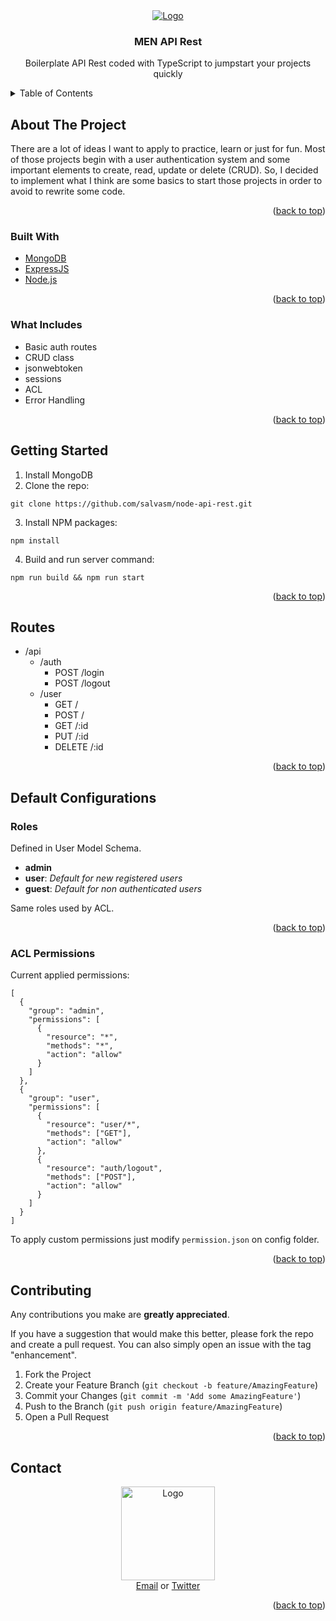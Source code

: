 <div align="center">
    <a href="https://github.com/salvasm/men-api-rest">
        <img src="https://www.salvasm.dev/images/projects/node_api_s.png" alt="Logo">
    </a>
    <h3 align="center">MEN API Rest</h3>
    <p align="center">
        Boilerplate API Rest coded with TypeScript to jumpstart your projects quickly
    </p>
</div>

<!-- TABLE OF CONTENT -->
<details>
  <summary>Table of Contents</summary>
  <ol>
    <li>
        <a href="#about-the-project">About The Project</a>
        <ul>
            <li><a href="#built-with">Built With</a></li>
            <li><a href="#what-includes">What Includes</a></li>
        </ul>
    </li>
    <li><a href="#getting-started">Getting Started</a></li>
    <li>
        <a href="#default-configurations">Default configurations</a>
        <ul>
            <li><a href="#routes">Routes</a></li>
            <li><a href="#acl-permissions">ACL Permissions</a></li>
        </ul>
    </li>
    <li><a href="#contributing">Contributing</a></li>
    <li><a href="#contact">Contact</a></li>
  </ol>
</details>

<!-- ABOUT THE PROJECT -->
## About The Project
There are a lot of ideas I want to apply to practice, learn or just for fun. Most of those projects begin with a user authentication system and some important elements to create, read, update or delete (CRUD). So, I decided to implement what I think are some basics to start those projects in order to avoid to rewrite some code.

<p align="right">(<a href="#top">back to top</a>)</p>

<!-- BUILT WITH -->
### Built With
- [MongoDB](https://www.mongodb.com/)
- [ExpressJS](https://expressjs.com/)
- [Node.js](https://nodejs.org/)

<p align="right">(<a href="#top">back to top</a>)</p>

<!-- WHAT INCLUDES -->
### What Includes
- Basic auth routes
- CRUD class
- jsonwebtoken
- sessions
- ACL
- Error Handling

<p align="right">(<a href="#top">back to top</a>)</p>

<!-- GETTING STARTED -->
## Getting Started
1. Install MongoDB
2. Clone the repo:
```
git clone https://github.com/salvasm/node-api-rest.git
```

3. Install NPM packages:
```
npm install
```

4. Build and run server command:
```
npm run build && npm run start
```
<p align="right">(<a href="#top">back to top</a>)</p>

<!-- ROUTES -->
## Routes
- /api
    - /auth
        - POST /login
        - POST /logout
    - /user
        - GET /
        - POST /
        - GET /:id
        - PUT /:id
        - DELETE /:id

<p align="right">(<a href="#top">back to top</a>)</p>

<!-- DEFAULT CONFIGURATIONS -->
## Default Configurations

<!-- ROLES -->
### Roles
Defined in User Model Schema.  
- **admin**
- **user**: *Default for new registered users*
- **guest**: *Default for non authenticated users*

Same roles used by ACL.

<p align="right">(<a href="#top">back to top</a>)</p>

<!-- ACL PERMISSIONS -->
### ACL Permissions

Current applied permissions:  
```
[
  {
    "group": "admin",
    "permissions": [
      {
        "resource": "*",
        "methods": "*",
        "action": "allow"
      }
    ]
  },
  {
    "group": "user",
    "permissions": [
      {
        "resource": "user/*",
        "methods": ["GET"],
        "action": "allow"
      },
      {
        "resource": "auth/logout",
        "methods": ["POST"],
        "action": "allow"
      }
    ]
  }
]
```
To apply custom permissions just modify ``permission.json`` on config folder.

<p align="right">(<a href="#top">back to top</a>)</p>

<!-- CONTRIBUTING -->
## Contributing
Any contributions you make are **greatly appreciated**.

If you have a suggestion that would make this better, please fork the repo and create a pull request. You can also simply open an issue with the tag "enhancement".

1. Fork the Project
2. Create your Feature Branch (`git checkout -b feature/AmazingFeature`)
3. Commit your Changes (`git commit -m 'Add some AmazingFeature'`)
4. Push to the Branch (`git push origin feature/AmazingFeature`)
5. Open a Pull Request

<p align="right">(<a href="#top">back to top</a>)</p>

<!-- CONTACT -->
## Contact

<div align="center">
    <a href="#">
        <img src="https://www.salvasm.dev/images/s_head_black.png" alt="Logo" width="150">
    </a>
    <div align="center">
        <a href="mailto:salvador.sanchez.mendez@gmail.com">Email</a>
        or 
        <a href="https://twitter.com/_salvasm">Twitter</a>
    </div>
</div>

<p align="right">(<a href="#top">back to top</a>)</p>

